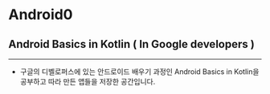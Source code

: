 # Android0
## Android Basics in Kotlin ( In Google developers )
*** 
- 구글의 디벨로퍼스에 있는 안드로이드 배우기 과정인 Android Basics in Kotlin을 공부하고 따라 만든 앱들을 저장한 공간입니다.
